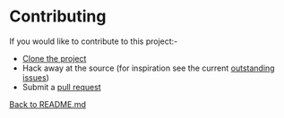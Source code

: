 # Contributing 

If you would like to contribute to this project:-

 * [Clone the project](https://github.com/MintyMods/MintySensorServer.git) 
 * Hack away at the source (for inspiration see the current [outstanding issues](https://github.com/users/MintyMods/projects/1))
 * Submit a [pull request](https://github.com/MintyMods/MintySensorServer/pulls)

[Back to README.md](../README.md)
